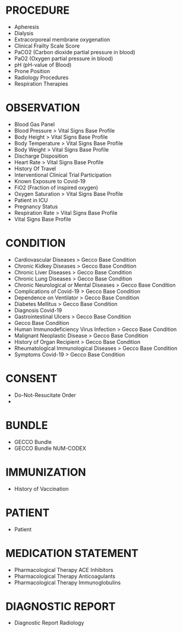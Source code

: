 # PROCEDURE

- Apheresis
- Dialysis
- Extracorporeal membrane oxygenation
- Clinical Frailty Scale Score
- PaCO2 (Carbon dioxide partial pressure in blood)
- PaO2 (Oxygen partial pressure in blood)
- pH (pH-value of Blood)
- Prone Position
- Radiology Procedures
- Respiration Therapies

# OBSERVATION

- Blood Gas Panel
- Blood Pressure > Vital Signs Base Profile
- Body Height > Vital Signs Base Profile
- Body Temperature > Vital Signs Base Profile
- Body Weight > Vital Signs Base Profile
- Discharge Disposition
- Heart Rate > Vital Signs Base Profile
- History Of Travel
- Interventional Clinical Trial Participation
- Known Exposure to Covid-19
- FiO2 (Fraction of inspired oxygen)
- Oxygen Saturation > Vital Signs Base Profile
- Patient in ICU
- Pregnancy Status
- Respiration Rate > Vital Signs Base Profile
- Vital Signs Base Profile

# CONDITION

- Cardiovascular Diseases > Gecco Base Condition
- Chronic Kidkey Diseases > Gecco Base Condition
- Chronic Liver Diseases > Gecco Base Condition
- Chronic Lung Diseases > Gecco Base Condition
- Chronic Neurological or Mental Diseases > Gecco Base Condition
- Complications of Covid-19 > Gecco Base Condition
- Dependence on Ventilator > Gecco Base Condition
- Diabetes Mellitus > Gecco Base Condition
- Diagnosis Covid-19
- Gastrointestinal Ulcers > Gecco Base Condition
- Gecco Base Condition
- Human Immunodeficiency Virus Infection > Gecco Base Condition
- Malignant Neoplastic Disease > Gecco Base Condition
- History of Organ Recipient > Gecco Base Condition
- Rheumatological Immunological Diseases > Gecco Base Condition
- Symptoms Covid-19 > Gecco Base Condition

# CONSENT

- Do-Not-Resucitate Order
- 

# BUNDLE

- GECCO Bundle
- GECCO Bundle NUM-CODEX


# IMMUNIZATION

- History of Vaccination

# PATIENT

- Patient

# MEDICATION STATEMENT

- Pharmacological Therapy ACE Inhibitors
- Pharmacological Therapy Anticoagulants
- Pharmacological Therapy Immunoglobulins


# DIAGNOSTIC REPORT

- Diagnostic Report Radiology
